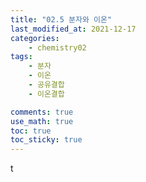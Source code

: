 ```yaml
---
title: "02.5 분자와 이온"
last_modified_at: 2021-12-17
categories:
    - chemistry02
tags:
    - 분자
    - 이온
    - 공유결합
    - 이온결합

comments: true
use_math: true
toc: true
toc_sticky: true
---
```


t